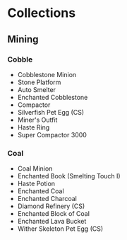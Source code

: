 # Collections

## Mining

### Cobble

- Cobblestone Minion
- Stone Platform
- Auto Smelter
- Enchanted Cobblestone
- Compactor
- Silverfish Pet Egg (CS)
- Miner's Outfit
- Haste Ring
- Super Compactor 3000

### Coal 

- Coal Minion
- Enchanted Book (Smelting Touch I)
- Haste Potion
- Enchanted Coal
- Enchanted Charcoal
- Diamond Refinery (CS)
- Enchanted Block of Coal
- Enchanted Lava Bucket
- Wither Skeleton Pet Egg (CS)